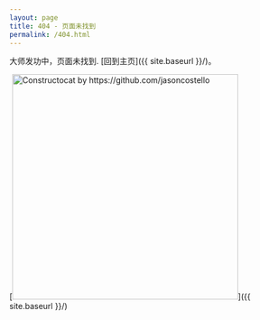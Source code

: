 ```yaml
---
layout: page
title: 404 - 页面未找到
permalink: /404.html
---
```


大师发功中，页面未找到. [回到主页]({{ site.baseurl }}/)。

[<img src="{{ site.baseurl }}/images/404.jpg" alt="Constructocat by https://github.com/jasoncostello" style="width: 400px;"/>]({{ site.baseurl }}/)
